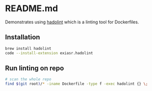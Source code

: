 # README.md
Demonstrates using [hadolint](https://github.com/hadolint/hadolint) which is a linting tool for Dockerfiles. 

## Installation
```sh
brew install hadolint
code --install-extension exiasr.hadolint
```

## Run linting on repo
```sh
# scan the whole repo
find $(git root)/* -iname Dockerfile -type f -exec hadolint {} \;
```

